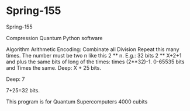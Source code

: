 # Spring-155
Spring-155

Compression Quantum Python software

Algorithm Arithmetic Encoding: Combinate all Division Repeat this many times. The number must be two n like this 2 ** n. E.g.: 32 bits 2 ** X+2+1 and plus the same bits of long of the times: times (2**32)-1. 0-65535 bits and Times the same. Deep: X + 25 bits. 

Deep: 7

7+25=32 bits.

This program is for Quantum Supercomputers 4000 cubits
